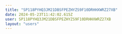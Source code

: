 ```yaml
---
title: "SP118PYHQ3JM21DBSFPEZHYZS9F10DRHHXWRZ27XB"
date: 2024-05-23T11:42:02.615Z
user: SP118PYHQ3JM21DBSFPEZHYZS9F10DRHHXWRZ27XB
layout: "users"
---
```

    